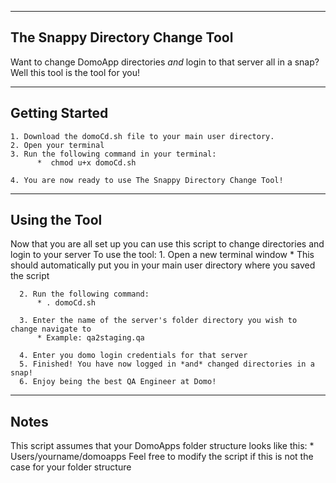 ---------------------------------
The Snappy Directory Change Tool
---------------------------------
Want to change DomoApp directories *and* login to that server all in a snap? Well this tool is the tool for you!

---------------
Getting Started
---------------
    1. Download the domoCd.sh file to your main user directory.
    2. Open your terminal
    3. Run the following command in your terminal:
          *  chmod u+x domoCd.sh

    4. You are now ready to use The Snappy Directory Change Tool!

--------------
Using the Tool
--------------
Now that you are all set up you can use this script to change directories and
login to your server
To use the tool:
      1. Open a new terminal window
          * This should automatically put you in your main user directory where
          you saved the script

      2. Run the following command:
          * . domoCd.sh

      3. Enter the name of the server's folder directory you wish to change navigate to
          * Example: qa2staging.qa

      4. Enter you domo login credentials for that server
      5. Finished! You have now logged in *and* changed directories in a snap!
      6. Enjoy being the best QA Engineer at Domo!

------
Notes
------
This script assumes that your DomoApps folder structure looks like this:
    * Users/yourname/domoapps
Feel free to modify the script if this is not the case for your folder structure
